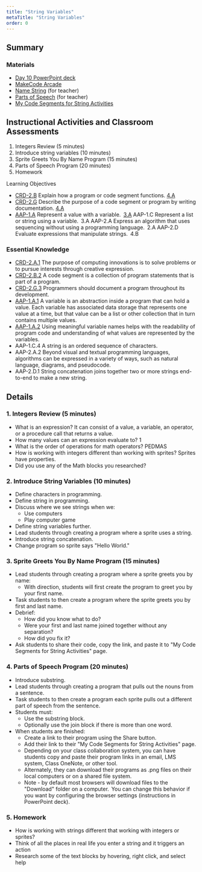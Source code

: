 ```yaml
---
title: "String Variables"
metaTitle: "String Variables"
order: 0
---
```


## Summary

### Materials

* [Day 10 PowerPoint deck](https://1drv.ms/w/s!AqsgsTyHBmRBkFRcGoc-jvOY4-E1?e=86vJtR)
* [MakeCode Arcade](https://arcade.makecode.com)
* [Name String](https://arcade.makecode.com/56228-63714-53573-16612) (for teacher)
* [Parts of Speech](https://arcade.makecode.com/20670-08492-67506-63325)  (for teacher)
* <a href="/unit-3/day-10/my-code-segments">My Code Segments for String Activities</a>

## Instructional Activities and Classroom Assessments

1. Integers Review (5 minutes)
2. Introduce string variables (10 minutes)
3. Sprite Greets You By Name Program (15 minutes)
4. Parts of Speech Program (20 minutes)
5. Homework

Learning Objectives 

* [CRD-2.B](https://apcentral.collegeboard.org/pdf/ap-computer-science-principles-course-and-exam-description.pdf#page=41) Explain how a program or code segment functions. [4.A](https://apcentral.collegeboard.org/pdf/ap-computer-science-principles-course-and-exam-description.pdf#page=23)
* [CRD-2.G](https://apcentral.collegeboard.org/pdf/ap-computer-science-principles-course-and-exam-description.pdf#page=45) Describe the purpose of a code segment or program by writing documentation. [4.A](https://apcentral.collegeboard.org/pdf/ap-computer-science-principles-course-and-exam-description.pdf#page=23)
* [AAP-1.A](https://apcentral.collegeboard.org/pdf/ap-computer-science-principles-course-and-exam-description.pdf?course=ap-computer-science-principles#page=70) Represent a value with a variable. [3.A](https://apcentral.collegeboard.org/pdf/ap-computer-science-principles-course-and-exam-description.pdf#page=23)
AAP-1.C Represent a list or string using a variable. 3.A
AAP-2.A Express an algorithm that uses sequencing without using a programming language. 2.A
AAP-2.D Evaluate expressions that manipulate strings. 4.B

### Essential Knowledge

* [CRD-2.A.1](https://apcentral.collegeboard.org/pdf/ap-computer-science-principles-course-and-exam-description.pdf#page=41) The purpose of computing innovations is to solve problems or to pursue interests through creative expression.
* [CRD-2.B.2](https://apcentral.collegeboard.org/pdf/ap-computer-science-principles-course-and-exam-description.pdf#page=41) A code segment is a collection of program statements that is part of a program.
* [CRD-2.G.3](https://apcentral.collegeboard.org/pdf/ap-computer-science-principles-course-and-exam-description.pdf#page=45) Programmers should document a program throughout its development.
* [AAP-1.A.1](https://apcentral.collegeboard.org/pdf/ap-computer-science-principles-course-and-exam-description.pdf?course=ap-computer-science-principles#page=70) A variable is an abstraction inside a program that can hold a value. Each variable has associated data storage that represents one value at a time, but that value can be a list or other collection that in turn contains multiple values.
* [AAP-1.A.2](https://apcentral.collegeboard.org/pdf/ap-computer-science-principles-course-and-exam-description.pdf?course=ap-computer-science-principles#page=70) Using meaningful variable names helps with the readability of program code and understanding of what values are represented by the variables.
* AAP-1.C.4 A string is an ordered sequence of characters.
* AAP-2.A.2 Beyond visual and textual programming languages, algorithms can be expressed in a variety of ways, such as natural language, diagrams, and pseudocode.
* AAP-2.D.1 String concatenation joins together two or more strings  end-to-end to make a new string.

## Details

### 1. Integers Review (5 minutes)

* What is an expression? It can consist of a value, a variable, an operator, or a procedure call that returns a value.
* How many values can an expression evaluate to? 1
* What is the order of operations for math operators? PEDMAS
* How is working with integers different than working with sprites? Sprites have properties.
* Did you use any of the Math blocks you researched?

### 2. Introduce String Variables (10 minutes)

* Define characters in programming.
* Define string in programming.
* Discuss where we see strings when we:
    * Use computers
    * Play computer game
* Define string variables further.
* Lead students through creating a program where a sprite uses a string.
* Introduce string concatenation.
* Change program so sprite says "Hello World."

### 3. Sprite Greets You By Name Program (15 minutes)

* Lead students through creating a program where a sprite greets you by name:
    * With direction, students will first create the program to greet you by your first name.
* Task students to then create a program where the sprite greets you by first and last name.
* Debrief:
    * How did you know what to do?
    * Were your first and last name joined together without any separation?
    * How did you fix it?
* Ask students to share their code, copy the link, and paste it to "My Code Segments for String Activities" page.

### 4. Parts of Speech Program (20 minutes)

* Introduce substring.
* Lead students through creating a program that pulls out the nouns from a sentence.
* Task students to then create a program each sprite pulls out a different part of speech from the sentence.
* Students must:
    * Use the substring block.
    * Optionally use the join block if there is more than one word.
* When students are finished:
    * Create a link to their program using the Share button.
    * Add their link to their "My Code Segments for String Activities" page.
    * Depending on your class collaboration system, you can have students copy and paste their program links in an email, LMS system, Class OneNote, or other tool.
    * Alternately, they can download their programs as .png files on their local computers or on a shared file system. 
    * Note - by default most browsers will download files to the "Download" folder on a computer.  You can change this behavior if you want by configuring the browser settings (instructions in PowerPoint deck).

### 5. Homework

* How is working with strings different that working with integers or sprites?
* Think of all the places in real life you enter a string and it triggers an action
* Research some of the text blocks by hovering, right click, and select help
